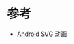 # 参考
- [Android SVG 动画](https://github.com/MitchZhang/LearnGit/blob/master/Android%20SVG%20%E5%8A%A8%E7%94%BB.md)
